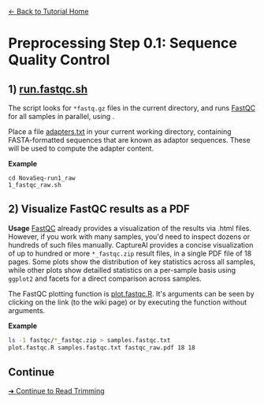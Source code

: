 [← Back to Tutorial Home](../)

# Preprocessing Step 0.1: Sequence Quality Control

## 1) [run.fastqc.sh](https://github.com/scrameri/CaptureAl/wiki/run.fastqc.sh)

The script looks for `*fastq.gz` files in the current directory, and runs [FastQC](https://www.bioinformatics.babraham.ac.uk/projects/fastqc/) for all samples in parallel, using .

Place a file [adapters.txt](https://raw.githubusercontent.com/scrameri/CaptureAl/master/tutorial/data/adapters.fasta) in your current working directory, containing FASTA-formatted sequences that are known as adaptor sequences. These will be used to compute the adapter content. 

**Example**
```
cd NovaSeq-run1_raw
1_fastqc_raw.sh
```

## 2) Visualize FastQC results as a PDF

**Usage**
[FastQC](https://www.bioinformatics.babraham.ac.uk/projects/fastqc/) already provides a visualization of the results via .html files. However, if you work with many samples, you'd need to inspect dozens or hundreds of such files manually. CaptureAl provides a concise visualization of up to hundred or more `*_fastqc.zip` result files, in a single PDF file of 18 pages. Some plots show the distribution of key statistics across all samples, while other plots show detailled statistics on a per-sample basis using `ggplot2` and facets for a direct comparison across samples.

The FastQC plotting function is [plot.fastqc.R](https://github.com/scrameri/CaptureAl/wiki/plot.fastqc.R). It's arguments can be seen by clicking on the link (to the wiki page) or by executing the function without arguments.


**Example**
```bash
ls -1 fastqc/*_fastqc.zip > samples.fastqc.txt
plot.fastqc.R samples.fastqc.txt fastqc_raw.pdf 18 18
```

## Continue
[➜ Continue to Read Trimming](Step0.2_Read_Trimming.md)

